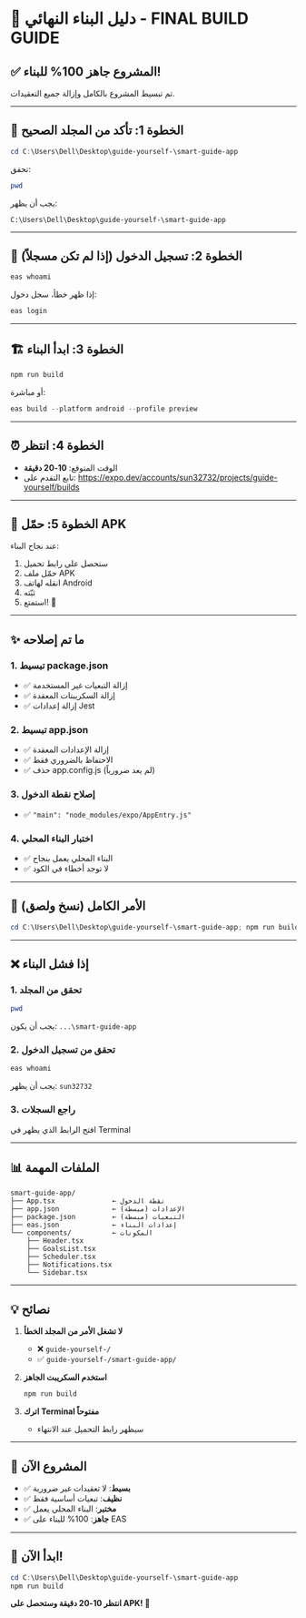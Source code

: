 # 🚀 دليل البناء النهائي - FINAL BUILD GUIDE

## ✅ المشروع جاهز 100% للبناء!

تم تبسيط المشروع بالكامل وإزالة جميع التعقيدات.

---

## 📍 الخطوة 1: تأكد من المجلد الصحيح

```powershell
cd C:\Users\Dell\Desktop\guide-yourself-\smart-guide-app
```

تحقق:
```powershell
pwd
```

يجب أن يظهر:
```
C:\Users\Dell\Desktop\guide-yourself-\smart-guide-app
```

---

## 🔑 الخطوة 2: تسجيل الدخول (إذا لم تكن مسجلاً)

```powershell
eas whoami
```

إذا ظهر خطأ، سجل دخول:
```powershell
eas login
```

---

## 🏗️ الخطوة 3: ابدأ البناء

```powershell
npm run build
```

أو مباشرة:
```powershell
eas build --platform android --profile preview
```

---

## ⏰ الخطوة 4: انتظر

- الوقت المتوقع: **10-20 دقيقة**
- تابع التقدم على: https://expo.dev/accounts/sun32732/projects/guide-yourself/builds

---

## 📱 الخطوة 5: حمّل APK

عند نجاح البناء:
1. ستحصل على رابط تحميل
2. حمّل ملف APK
3. انقله لهاتف Android
4. ثبّته
5. استمتع! 🎉

---

## ✨ ما تم إصلاحه

### 1. تبسيط package.json
- ✅ إزالة التبعيات غير المستخدمة
- ✅ إزالة السكريبتات المعقدة
- ✅ إزالة إعدادات Jest

### 2. تبسيط app.json
- ✅ إزالة الإعدادات المعقدة
- ✅ الاحتفاظ بالضروري فقط
- ✅ حذف app.config.js (لم يعد ضرورياً)

### 3. إصلاح نقطة الدخول
- ✅ `"main": "node_modules/expo/AppEntry.js"`

### 4. اختبار البناء المحلي
- ✅ البناء المحلي يعمل بنجاح
- ✅ لا توجد أخطاء في الكود

---

## 🎯 الأمر الكامل (نسخ ولصق)

```powershell
cd C:\Users\Dell\Desktop\guide-yourself-\smart-guide-app; npm run build
```

---

## ❌ إذا فشل البناء

### 1. تحقق من المجلد
```powershell
pwd
```
يجب أن يكون: `...\smart-guide-app`

### 2. تحقق من تسجيل الدخول
```powershell
eas whoami
```
يجب أن يظهر: `sun32732`

### 3. راجع السجلات
افتح الرابط الذي يظهر في Terminal

---

## 📊 الملفات المهمة

```
smart-guide-app/
├── App.tsx              ← نقطة الدخول
├── app.json             ← الإعدادات (مبسطة)
├── package.json         ← التبعيات (مبسطة)
├── eas.json             ← إعدادات البناء
└── components/          ← المكونات
    ├── Header.tsx
    ├── GoalsList.tsx
    ├── Scheduler.tsx
    ├── Notifications.tsx
    └── Sidebar.tsx
```

---

## 💡 نصائح

1. **لا تشغل الأمر من المجلد الخطأ**
   - ❌ `guide-yourself-/`
   - ✅ `guide-yourself-/smart-guide-app/`

2. **استخدم السكريبت الجاهز**
   ```powershell
   npm run build
   ```

3. **اترك Terminal مفتوحاً**
   - سيظهر رابط التحميل عند الانتهاء

---

## 🎉 المشروع الآن

- ✅ **بسيط**: لا تعقيدات غير ضرورية
- ✅ **نظيف**: تبعيات أساسية فقط
- ✅ **مختبر**: البناء المحلي يعمل
- ✅ **جاهز**: 100% للبناء على EAS

---

## 🚀 ابدأ الآن!

```powershell
cd C:\Users\Dell\Desktop\guide-yourself-\smart-guide-app
npm run build
```

**انتظر 10-20 دقيقة وستحصل على APK! 🎊**
